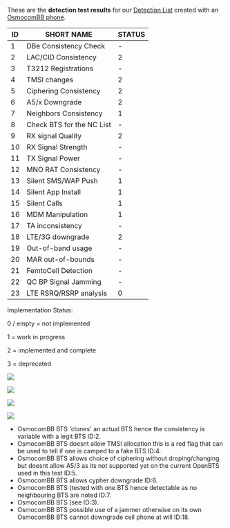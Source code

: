 These are the **detection test results** for our [Detection List](https://github.com/SecUpwN/Android-IMSI-Catcher-Detector/issues/230) created with an [OsmocomBB phone](http://bb.osmocom.org/trac/wiki/Hardware/Phones).



| ID | SHORT NAME                | STATUS |
|----|---------------------------|--------|
| 1  | DBe Consistency Check     | -      |
| 2  | LAC/CID Consistency       | 2      |
| 3  | T3212 Registrations       | -      |
| 4  | TMSI changes              | 2      |
| 5  | Ciphering Consistency     | 2      |
| 6  | A5/x Downgrade            | 2      |
| 7  | Neighbors Consistency     | 1      |
| 8  | Check BTS for the NC List | -      |
| 9  | RX signal Quality         | 2      |
| 10 | RX Signal Strength        | -      |
| 11 | TX Signal Power           | -      |
| 12 | MNO RAT Consistency       | -      |
| 13 | Silent SMS/WAP Push       | 1      |
| 14 | Silent App Install        | 1      |
| 15 | Silent Calls              | 1      |
| 16 | MDM Manipulation          | 1      |
| 17 | TA inconsistency          | -      |
| 18 | LTE/3G downgrade          | 2      |
| 19 | Out-of-band usage         | -      |
| 20 | MAR out-of-bounds         | -      |
| 21 | FemtoCell Detection       | -      |
| 22 | QC BP Signal Jamming      | -      |
| 23 | LTE RSRQ/RSRP analysis    | 0      |


Implementation Status:

0 / empty = not implemented

1 = work in progress

2 = implemented and complete

3 = deprecated

![](https://cloud.githubusercontent.com/assets/8582348/11614397/f596bb28-9c52-11e5-896d-af045fa8f61e.jpg)

![](https://cloud.githubusercontent.com/assets/8582348/11614426/80182142-9c53-11e5-9d2b-b480a6e9a82d.jpg)

![](https://cloud.githubusercontent.com/assets/8582348/11614450/88065972-9c54-11e5-95e1-e05551e3c638.jpg)

![](https://cloud.githubusercontent.com/assets/8582348/11614451/88074c88-9c54-11e5-8e39-e436eaf7e8c3.png)

* OsmocomBB BTS 'clones' an actual BTS hence the consistency is variable with a legit BTS ID:2.
* OsmocomBB BTS doesnt allow TMSI allocation this is a red flag that can be used to tell if one is camped to a fake BTS ID:4.
* OsmocomBB BTS allows choice of ciphering without droping/changing but doesnt allow A5/3 as its not supported yet on the current OpenBTS used in this test ID:5.
* OsmocomBB BTS allows cypher downgrade ID:6.
* OsmocomBB BTS (tested with one BTS hence detectable as no neighbouring BTS are noted ID:7.
* OsmocomBB BTS (see ID:3).
* OsmocomBB BTS possible use of a jammer otherwise on its own OsmocomBB BTS cannot downgrade cell phone at will ID:18.


